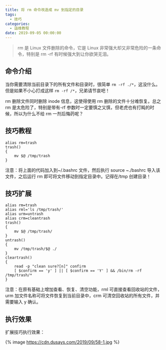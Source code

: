 ```yaml
---
title: 将 rm 命令改造成 mv 到指定的目录
tags:
  - 技巧
categories:
  - 运维教程
date: 2019-09-05 00:00:00
---
```


> rm 是 Linux 文件删除的命令，它是 Linux 非常强大却又非常危险的一条命令，特别是 rm -rf 有时候强大到让你欲哭无泪。

<!-- more -->

## 命令介绍

当你需要清除当前目录下的所有文件和目录时，很简单 `rm -rf ./*`，这没什么。但是如果不小心打成这样 `rm -rf /*`，兄弟请节哀吧！

rm 删除文件同时删除 inode 信息，这使得使用 rm 删除的文件十分难恢复。总之 rm 是太危险了，特别是带有-rf 参数时一定要慎之又慎，但老虎也有打盹的时候，所以为什么不给 rm 一剂后悔药呢？

## 技巧教程

```
alias rm=trash
trash()
{
	mv $@ /tmp/trash
}
```

注意：将上面的代码加入到~/.bashrc 文件，然后执行 source ~./bashrc 导入该文件，之后运行 rm 即可将文件移动到指定目录中。记得在/tmp 创建目录！

## 技巧扩展

```
alias rm=trash
alias rml='ls /tmp/trash/'
alias urm=untrash
alias crm=cleantrash
trash()
{
	mv $@ /tmp/trash/
}
untrash()
{
	mv /tmp/trash/$@ ./
}
cleartrash()
{
	read -p "clean sure?[n]" confirm
	[ $confirm == 'y' ] || [ $confirm == 'Y' ] && /bin/rm -rf /tmp/trash/*  
}
```

注意：在原有基础上增加查看、恢复、清空功能，rml 可直接查看回收站的文件，urm 加文件名称可将文件恢复到当前目录中，crm 可清空回收站的所有文件，并需要输入 y 确认。

## 执行效果

扩展技巧执行效果：

{% image https://cdn.dusays.com/2019/09/58-1.jpg %}
